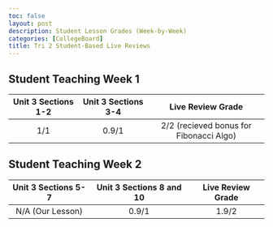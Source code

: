 ```yaml
---
toc: false
layout: post
description: Student Lesson Grades (Week-by-Week)
categories: [CollegeBoard]
title: Tri 2 Student-Based Live Reviews
---
```

## Student Teaching Week 1

| Unit 3 Sections 1-2 | Unit 3 Sections 3-4 | Live Review Grade|
|:--------------------:|:--------------------:|:--------------------:|
|         1/1         |  0.9/1 | 2/2 (recieved bonus for Fibonacci Algo)|

## Student Teaching Week 2

| Unit 3 Sections 5-7 | Unit 3 Sections 8 and 10 | Live Review Grade | 
|:--------------------:|:--------------------:|:--------------------:|
| N/A (Our Lesson)     | 0.9/1                     |  1.9/2    